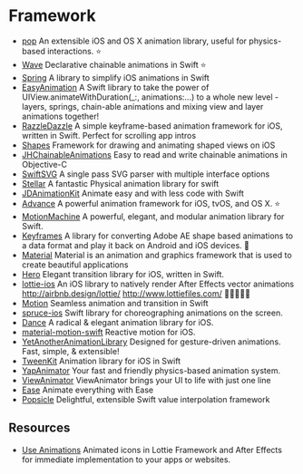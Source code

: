 Framework
==

- [pop](https://github.com/facebook/pop) An extensible iOS and OS X animation library, useful for physics-based interactions. :star:
- [Wave](https://github.com/onmyway133/Wave) Declarative chainable animations in Swift :star:
- [Spring](https://github.com/MengTo/Spring) A library to simplify iOS animations in Swift
- [EasyAnimation](https://github.com/icanzilb/EasyAnimation) A Swift library to take the power of UIView.animateWithDuration(_:, animations:...) to a whole new level - layers, springs, chain-able animations and mixing view and layer animations together!
- [RazzleDazzle](https://github.com/IFTTT/RazzleDazzle) A simple keyframe-based animation framework for iOS, written in Swift. Perfect for scrolling app intros
- [Shapes](https://github.com/DenHeadless/Shapes) Framework for drawing and animating shaped views on iOS
- [JHChainableAnimations](https://github.com/jhurray/JHChainableAnimations) Easy to read and write chainable animations in Objective-C
- [SwiftSVG](https://github.com/mchoe/SwiftSVG) A single pass SVG parser with multiple interface options
- [Stellar](https://github.com/AugustRush/Stellar) A fantastic Physical animation library for swift
- [JDAnimationKit](https://github.com/JellyDevelopment/JDAnimationKit) Animate easy and with less code with Swift
- [Advance](https://github.com/storehouse/Advance) A powerful animation framework for iOS, tvOS, and OS X. :star:
- [MotionMachine](https://github.com/poetmountain/MotionMachine) A powerful, elegant, and modular animation library for Swift.
- [Keyframes](https://github.com/facebookincubator/Keyframes) A library for converting Adobe AE shape based animations to a data format and play it back on Android and iOS devices. :rocket:
- [Material](https://github.com/CosmicMind/Material) Material is an animation and graphics framework that is used to create beautiful applications
- [Hero](https://github.com/lkzhao/Hero) Elegant transition library for iOS, written in Swift.
- [lottie-ios](https://github.com/airbnb/lottie-ios) An iOS library to natively render After Effects vector animations http://airbnb.design/lottie/ http://www.lottiefiles.com/ :rocket::rocket::rocket::rocket::rocket:
- [Motion](https://github.com/CosmicMind/Motion) Seamless animation and transition in Swift
- [spruce-ios](https://github.com/willowtreeapps/spruce-ios) Swift library for choreographing animations on the screen.
- [Dance](https://github.com/saoudrizwan/Dance) A radical & elegant animation library for iOS.
- [material-motion-swift](https://github.com/material-motion/material-motion-swift) Reactive motion for iOS.
- [YetAnotherAnimationLibrary](https://github.com/lkzhao/YetAnotherAnimationLibrary) Designed for gesture-driven animations. Fast, simple, & extensible!
- [TweenKit](https://github.com/SteveBarnegren/TweenKit) Animation library for iOS in Swift
- [YapAnimator](https://github.com/yapstudios/YapAnimator) Your fast and friendly physics-based animation system. 
- [ViewAnimator](https://github.com/marcosgriselli/ViewAnimator) ViewAnimator brings your UI to life with just one line
- [Ease](https://github.com/roberthein/Ease) Animate everything with Ease
- [Popsicle](https://github.com/DavdRoman/Popsicle) Delightful, extensible Swift value interpolation framework

## Resources

- [Use Animations](https://useanimations.com/) Animated icons in Lottie Framework and After Effects for immediate implementation to your apps or websites.
